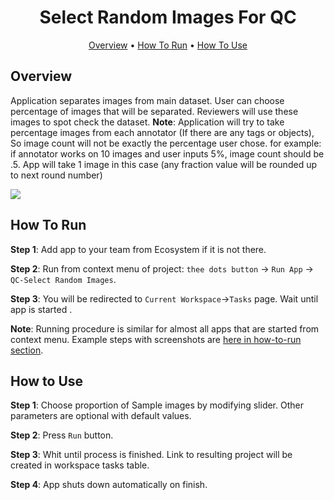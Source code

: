 <div align="center" markdown>


# Select Random Images For QC

<p align="center">

  <a href="#Overview">Overview</a> •
  <a href="#How-To-Run">How To Run</a> •
  <a href="#How-To-Use">How To Use</a>
</p>




</div>

## Overview

Application separates images from main dataset. User can choose percentage of images that will be separated. Reviewers will use these images to spot check the dataset.
**Note**: Application will try to take percentage images from each annotator (If there are any tags or objects), So image count will not be exactly the percentage user chose. for example: if annotator works on 10 images and user inputs 5%, image count should be .5. App will take 1 image in this case (any fraction value will be rounded up to next round number)

<img src="https://www.quantigo.ai/images/sampleImageApp.jpeg"/>

## How To Run 
**Step 1**: Add app to your team from Ecosystem if it is not there.

**Step 2**: Run from context menu of project: `thee dots button` -> `Run App` -> `QC-Select Random Images`.

**Step 3**: You will be redirected to `Current Workspace`->`Tasks` page. Wait until app is started . 

**Note**: Running procedure is similar for almost all apps that are started from context menu. Example steps with screenshots are [here in how-to-run section](https://github.com/supervisely-ecosystem/merge-classes#how-to-run).  

## How to Use

**Step 1**: Choose proportion of Sample images by modifying slider. Other parameters are optional with default values.

**Step 2**: Press `Run` button. 

**Step 3**: Whit until process is finished. Link to resulting project will be created in workspace tasks table.

**Step 4**: App shuts down automatically on finish.

